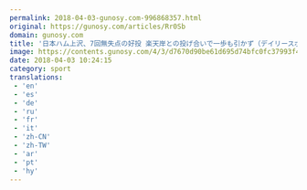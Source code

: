 ```yaml
---
permalink: 2018-04-03-gunosy.com-996868357.html
original: https://gunosy.com/articles/Rr0Sb
domain: gunosy.com
title: '日本ハム上沢、7回無失点の好投 楽天岸との投げ合いで一歩も引かず（デイリースポーツ） - グノシー'
image: https://contents.gunosy.com/4/3/d7670d90be61d695d74bfc0fc37993f4_content.jpg
date: 2018-04-03 10:24:15
category: sport
translations: 
 - 'en'
 - 'es'
 - 'de'
 - 'ru'
 - 'fr'
 - 'it'
 - 'zh-CN'
 - 'zh-TW'
 - 'ar'
 - 'pt'
 - 'hy'
---
```


